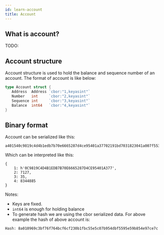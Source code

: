```yaml
---
id: learn-account
title: Account
---
```


## What is account?

TODO:

## Account structure

Account structure is used to hold the balance and sequence number of an account. The format of
account is like below:

```go
type Account struct {
   Address  Address `cbor:"1,keyasint"`
   Number   int     `cbor:"2,keyasint"`
   Sequence int     `cbor:"3,keyasint"`
   Balance  int64   `cbor:"4,keyasint"`
}
```

## Binary format

Account can be serialized like this:

```
a401540c9819c4d4b1edb7b70e6665287d4ce95401a37702191bd7031823041a007f5535
```

Which can be interpreted like this:

```
{
    1: h'0C9819C4D4B1EDB7B70E6665287D4CE95401A377',
    2: 7127,
    3: 35,
    4: 8344885
}
```

Notes:

- Keys are fixed.
- `int64` is enough for holding balance
- To generate hash we are using the cbor serialized data. For above example the hash of above
  account is:

```
Hash: 8a010969c3bf76f764bcf6cf230b1fbc55e5c07b954dbf5595e59b854e97ce7c
```
